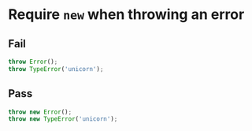 # Require `new` when throwing an error


## Fail

```js
throw Error();
throw TypeError('unicorn');
```


## Pass

```js
throw new Error();
throw new TypeError('unicorn');
```
